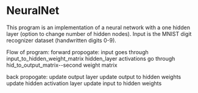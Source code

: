 # NeuralNet
This program is an implementation of a neural network with a one hidden layer (option to change number of hidden nodes).
Input is the MNIST digit recognizer dataset (handwritten digits 0-9).

Flow of program:
  forward propogate:
        input goes through input_to_hidden_weight_matrix
        hidden_layer activations go through hid_to_output_matrix--second weight matrix
        
  back propogate:
        update output layer 
        update output to hidden weights 
        update hidden activation layer
        update input to hidden weights
